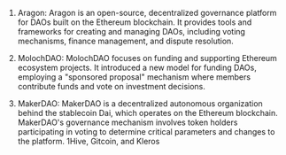 1. Aragon: Aragon is an open-source, decentralized governance platform for DAOs built on the Ethereum blockchain. It provides tools and frameworks for creating and managing DAOs, including voting mechanisms, finance management, and dispute resolution.
    
2. MolochDAO: MolochDAO focuses on funding and supporting Ethereum ecosystem projects. It introduced a new model for funding DAOs, employing a "sponsored proposal" mechanism where members contribute funds and vote on investment decisions.
    
3. MakerDAO: MakerDAO is a decentralized autonomous organization behind the stablecoin Dai, which operates on the Ethereum blockchain. MakerDAO's governance mechanism involves token holders participating in voting to determine critical parameters and changes to the platform.
1Hive, Gitcoin, and Kleros